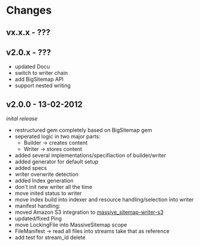 # Changes

## vx.x.x - ???

## v2.0.x - ???

  * updated Docu
  * switch to writer chain
  * add BigSitemap API
  * support nested writing

## v2.0.0 - 13-02-2012
  _inital release_

  * restructured gem completely based on BigSitemap gem
  * seperated logic in two major parts:
    * Builder -> creates content
    * Writer -> stores content
  * added several implementations/specifiaction of builder/writer
  * added generator for default setup
  * added specs
  * writer overwrite detection
  * added Index generation
  * don't init new writer all the time
  * move inited status to writer
  * move index build into indexer and resource handling/selection into writer
  * manifest handling:
  * moved Amazon S3 integration to [massive_sitemap-writer-s3](https://github.com/rngtng/massive_sitemap-writer-s3)
  * updated/fixed Ping
  * move LockingFile into MassiveSitemap scope
  * FileManifest -> read all files into streams take that as reference
  * add test for stream_id delete
